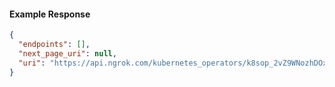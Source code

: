 <!-- Code generated for API Clients. DO NOT EDIT. -->
#### Example Response
```json
{
  "endpoints": [],
  "next_page_uri": null,
  "uri": "https://api.ngrok.com/kubernetes_operators/k8sop_2vZ9WNozhDOx2x6f7JAZDIDyJ0m/bound_endpoints"
}
